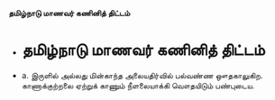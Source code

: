 **தமிழ்நாடு மாணவர் கணினித் திட்டம்**
- # தமிழ்நாடு மாணவர் கணினித் திட்டம்
- a. இருளில் அல்லது மின்காந்த அலையதிர்வில் பல்வண்ண ஔதகாலுகிற.  காணாக்குற்றலை ஏற்றுக் காணும் நீளலையாக்கி வௌதயிடும் பண்புடைய.

